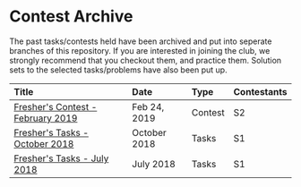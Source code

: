 # Contest Archive

The past tasks/contests held have been archived and put into seperate branches of this repository. If you are interested in joining the club, we strongly recommend that you checkout them, and practice them. Solution sets to the selected tasks/problems have also been put up.

| Title | Date | Type | Contestants |
| :--- | :--- | :--- | :--- |
| [Fresher's Contest - February 2019](feb-2019-freshers-challenge.md) | Feb 24, 2019 | Contest | S2 |
| [Fresher's Tasks - October 2018](october-2018-freshers-tasks.md) | October 2018 | Tasks | S1 |
| [Fresher's Tasks - July 2018](july-2018-freshers-tasks.md) | July 2018 | Tasks | S1 |



